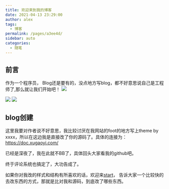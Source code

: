 ```yaml
---
title: 欢迎来到我的博客
date: 2021-04-13 23:29:00
author: alex
tags: 
  - 博客
permalink: /pages/a3ee4d/
sidebar: auto
categories: 
  - 随笔
---
```


## 前言
作为一个程序员， Blog还是要有的，没点地方写blog，都不好意思说自己是工程师了,那么就让我们开始吧！
![](https://cdn.jsdelivr.net/gh/samuelwnb/imgbed/blog/kinglogo.png)

![](https://cdn.jsdelivr.net/gh/samuelwnb/imgbed/blog/qrcode_for_gh_3bfbdf5641d6_258%20(1).jpg)
![](https://cdn.jsdelivr.net/gh/samuelwnb/imgbed/blog/qrcode_for_gh_3bfbdf5641d6_430.jpg)
<!-- more -->

## blog创建

这里我要对作者说不好意思，我比较讨厌在我网站的foot的地方写上theme by xxxx，所以在这边我是直接改了你的源码了。具体的连接为：https://doc.xugaoyi.com/

已经是深夜了，我在此就不BB了，具体回头大家看我的github吧。

终于评论系统也搞定了，大功告成了。

如果你对我改的样式和结构有所喜欢的话，欢迎来[start](https://github.com/NingbinWang/jarvis_blog)，
告诉大家一个比较快的去改东西的方式，那就是比对我和源码，到底改了哪些东西。


